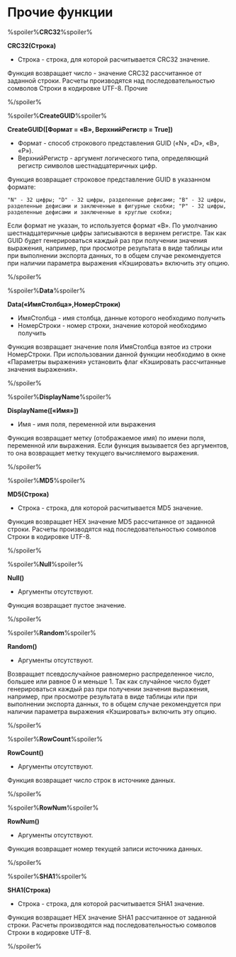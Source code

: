 # Прочие функции

%spoiler%**CRC32**%spoiler%

**CRC32(Строка)**

* Строка - строка, для которой расчитывается CRC32 значение.

 Функция возвращает число - значение CRC32 рассчитанное от заданной строки. Расчеты производятся над последовательностью сомволов Строки в кодировке UTF-8.
Прочие 

%/spoiler%

%spoiler%**CreateGUID**%spoiler%

**CreateGUID([Формат = «B», ВерхнийРегистр = True])**

* Формат - способ строкового представления GUID («N», «D», «B», «P»).
* ВерхнийРегистр - аргумент логического типа, определяющий регистр символов шестнадцатеричных цифр.

Функция возвращает строковое представление GUID в указанном формате:

```
"N" - 32 цифры; "D" - 32 цифры, разделенные дефисами; "B" - 32 цифры, разделенные дефисами и заключенные в фигурные скобки; "P" - 32 цифры, разделенные дефисами и заключенные в круглые скобки;
```

Если формат не указан, то используется формат «B». По умолчанию шестнадцатеричные цифры записываются в верхнем регистре. Так как GUID будет генерироваться каждый раз при получении значения выражения, например, при просмотре результата в виде таблицы или при выполнении экспорта данных, то в общем случае рекомендуется при наличии параметра выражения «Кэшировать» включить эту опцию. 

%/spoiler%

%spoiler%**Data**%spoiler%

**Data(«ИмяСтолбца»,НомерСтроки)**

* ИмяСтолбца - имя столбца, данные которого необходимо получить
* НомерСтроки - номер строки, значение которой необходимо получить

Функция возвращает значение поля ИмяСтолбца взятое из строки НомерСтроки. При использовании данной функции необходимо в окне «Параметры выражения» установить флаг «Кэшировать рассчитанные значения выражения».

%/spoiler%

%spoiler%**DisplayName**%spoiler%

**DisplayName([«Имя»])**

* Имя - имя поля, переменной или выражения

Функция возвращает метку (отображаемое имя) по имени поля, переменной или выражения. Если функция вызывается без аргументов, то она возвращает метку текущего вычисляемого выражения. 

%/spoiler%

%spoiler%**MD5**%spoiler%

**MD5(Строка)**

* Строка - строка, для которой расчитывается MD5 значение.

Функция возвращает HEX значение MD5 рассчитанное от заданной строки. Расчеты производятся над последовательностью сомволов Строки в кодировке UTF-8.

%/spoiler%

%spoiler%**Null**%spoiler%

**Null()**

* Аргументы отсутствуют.

Функция возвращает пустое значение. 

%/spoiler%

%spoiler%**Random**%spoiler%

**Random()**

* Аргументы отсутствуют.

Возвращает псевдослучайное равномерно распределенное число, большее или равное 0 и меньше 1. Так как случайное число будет генерироваться каждый раз при получении значения выражения, например, при просмотре результата в виде таблицы или при выполнении экспорта данных, то в общем случае рекомендуется при наличии параметра выражения «Кэшировать» включить эту опцию. 

%/spoiler%

%spoiler%**RowCount**%spoiler%

**RowCount()**

* Аргументы отсутствуют.

Функция возвращает число строк в источнике данных. 

%/spoiler%

%spoiler%**RowNum**%spoiler%

**RowNum()**

* Аргументы отсутствуют.

Функция возвращает номер текущей записи источника данных. 

%/spoiler%

%spoiler%**SHA1**%spoiler%

**SHA1(Строка)**

* Строка - строка, для которой расчитывается SHA1 значение.

Функция возвращает HEX значение SHA1 рассчитанное от заданной строки. Расчеты производятся над последовательностью сомволов Строки в кодировке UTF-8. 

%/spoiler%